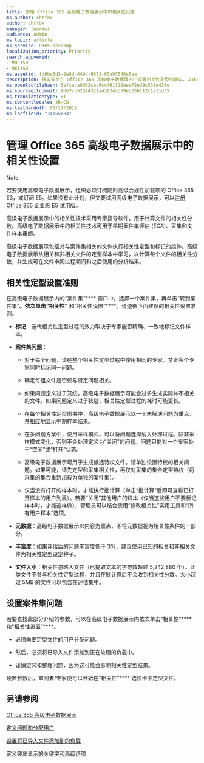 ```yaml
---
title: 管理 Office 365 高级电子数据展示中的相关性设置
ms.author: chrfox
author: chrfox
manager: laurawi
audience: Admin
ms.topic: article
ms.service: O365-seccomp
localization_priority: Priority
search.appverid:
- MOE150
- MET150
ms.assetid: fd6be6d3-2e8d-449d-9851-03ab7546e6aa
description: 获取有关在 Office 365 高级电子数据展示中设置相关性定型的建议，以计算文件相关性分数并生成分析结果。
ms.openlocfilehash: 5efcaca0d62cec6ccf61f20eea72ed9c538e436e
ms.sourcegitcommit: 9d67cb52544321a430343d39eb336112c1a11d35
ms.translationtype: HT
ms.contentlocale: zh-CN
ms.lasthandoff: 05/17/2019
ms.locfileid: "34155684"
---
```

# <a name="manage-relevance-setup-in-office-365-advanced-ediscovery"></a>管理 Office 365 高级电子数据展示中的相关性设置

> [!NOTE]
> 若要使用高级电子数据展示，组织必须订阅随附高级合规性加载项的 Office 365 E3，或订阅 E5。如果没有此计划，但又要试用高级电子数据展示，可以[注册 Office 365 企业版 E5 试用版](https://go.microsoft.com/fwlink/p/?LinkID=698279)。 
  
 高级电子数据展示中的相关性技术采用专家指导软件，用于计算文件的相关性分数。高级电子数据展示中的相关性技术可用于早期案件集评估 (ECA)、采集和文件样本审阅。 
  
 高级电子数据展示包括对与案件集相关的文件执行相关性定型和标记的组件。高级电子数据展示从相关和非相关文件的定型样本中学习，以计算每个文件的相关性分数，并生成可在文件审阅过程期间和之后使用的分析结果。 
  
## <a name="guidelines-for-setting-up-relevance-training"></a>相关性定型设置准则

 在高级电子数据展示内的“案件集”**** 窗口中，选择一个案件集，再单击“转到案件集”****。依次单击“相关性”**** 和“相关性设置”****。请遵循下面建议的相关性设置准则。 
  
- **标记**：迭代相关性定型过程的效力取决于专家能否精确、一致地标记文件样本。
    
- **案件集问题**： 
    
  - 对于每个问题，请在整个相关性定型过程中使用相同的专家。禁止多个专家同时标记同一问题。
    
  - 确定每组文件是否仅与特定问题相关。 
    
  - 如果问题定义过于笼统，高级电子数据展示可能会过多生成实际并不相关的文件。如果问题定义过于狭隘，相关性定型过程的耗时可能更长。 
    
  - 在每个相关性定型周期中，高级电子数据展示以一个未解决问题为重点，并相应地显示中期样本结果。
    
  - 在多问题方案中，使用采样模式，可以将问题选择纳入处理过程。除非采样模式变化，否则不会处理定义为“关闭”的问题。问题只能对一个专家处于“空闲”或“打开”状态。
    
  -  高级电子数据展示可用于生成候选特权文件。请单独设置特权的相关问题。如果可能，请先定型和采集相关性，再仅对采集的集合定型特权（将采集的集合重新加载为单独的案件集）。 
    
  - 仅当没有打开的样本时，才能执行批计算（单击“批计算”后即可查看已打开样本的用户列表）。若要“关闭”其他用户的样本（仅当这些用户不要标记样本时，才能这样做），管理员可以结合使用“修改相关性”实用工具和“所有用户样本”选项。
    
- **元数据**：高级电子数据展示以内容为重点，不将元数据视为相关性条件的一部分。 
    
- **丰富度**：如果评估后的问题丰富度低于 3%，建议使用已知的相关和非相关文件为相关性定型设定种子。
    
- **文件大小**：相关性忽略大文件（已提取文本的字符数超过 5,242,880 个）。此类文件不参与相关性定型过程，并且在批计算后不会收到相关性分数。大小超过 5MB 的文件可以包含在评估集中。
    
## <a name="setting-up-case-issues"></a>设置案件集问题

若要查找此部分介绍的参数，可以在高级电子数据展示内依次单击“相关性”**** 和“相关性设置”****。 
  
- 必须向要定型文件的用户分配问题。
    
- 然后，必须将已导入文件添加到正在处理的负载中。
    
- 谨慎定义和整理问题，因为这可能会影响相关性定型结果。
    
设置参数后，审阅者/专家便可以开始在“相关性”**** 选项卡中定型文件。 
  
## <a name="see-also"></a>另请参阅

[Office 365 高级电子数据展示](office-365-advanced-ediscovery.md)
  
[定义问题和分配用户](define-issues-and-assign-users.md)
  
[设置将已导入文件添加到的负载](set-up-loads-to-add-imported-files.md)
  
[定义突出显示的关键字和高级选项](define-highlighted-keywords-and-advanced-options.md)

